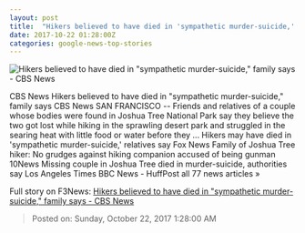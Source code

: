 ```yaml
---
layout: post
title:  "Hikers believed to have died in 'sympathetic murder-suicide,' family says - CBS News"
date: 2017-10-22 01:28:00Z
categories: google-news-top-stories
---
```


![Hikers believed to have died in "sympathetic murder-suicide," family says - CBS News](https://cbsnews1.cbsistatic.com/hub/i/2017/10/18/260dda22-b1cf-417c-a1d3-d871f98260fd/joshua-tree-missing-couple-ap-17289720360997.jpg)

CBS News Hikers believed to have died in "sympathetic murder-suicide," family says CBS News SAN FRANCISCO -- Friends and relatives of a couple whose bodies were found in Joshua Tree National Park say they believe the two got lost while hiking in the sprawling desert park and struggled in the searing heat with little food or water before they ... Hikers may have died in 'sympathetic murder-suicide,' relatives say Fox News Family of Joshua Tree hiker: No grudges against hiking companion accused of being gunman 10News Missing couple in Joshua Tree died in murder-suicide, authorities say Los Angeles Times BBC News - HuffPost all 77 news articles »


Full story on F3News: [Hikers believed to have died in "sympathetic murder-suicide," family says - CBS News](http://www.f3nws.com/n/httBh)

> Posted on: Sunday, October 22, 2017 1:28:00 AM
